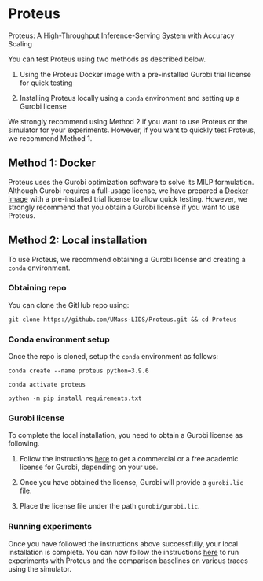 # Proteus
Proteus: A High-Throughput Inference-Serving System with Accuracy Scaling

You can test Proteus using two methods as described below.

1. Using the Proteus Docker image with a pre-installed Gurobi trial license for quick testing

2. Installing Proteus locally using a `conda` environment and setting up a Gurobi license

We strongly recommend using Method 2 if you want to use Proteus or the simulator for your experiments. However, if you want to quickly test Proteus, we recommend Method 1.

## Method 1: Docker

Proteus uses the Gurobi optimization software to solve its MILP formulation. Although Gurobi requires a full-usage license, we have prepared a [Docker image](https://hub.docker.com/r/sohaibahmad759/proteus) with a pre-installed trial license to allow quick testing. However, we strongly recommend that you obtain a Gurobi license if you want to use Proteus.

## Method 2: Local installation

To use Proteus, we recommend obtaining a Gurobi license and creating a `conda` environment.

### Obtaining repo

You can clone the GitHub repo using:

`git clone https://github.com/UMass-LIDS/Proteus.git && cd Proteus`

### Conda environment setup

Once the repo is cloned, setup the `conda` environment as follows:

`conda create --name proteus python=3.9.6`

`conda activate proteus`

`python -m pip install requirements.txt`

### Gurobi license

To complete the local installation, you need to obtain a Gurobi license as following.

1. Follow the instructions [here](https://www.gurobi.com/solutions/licensing/) to get a commercial or a free academic license for Gurobi, depending on your use.

2. Once you have obtained the license, Gurobi will provide a `gurobi.lic` file.

3. Place the license file under the path `gurobi/gurobi.lic`.

### Running experiments

Once you have followed the instructions above successfully, your local installation is complete. You can now follow the instructions [here](EXAMPLES.md) to run experiments with Proteus and the comparison baselines on various traces using the simulator.

